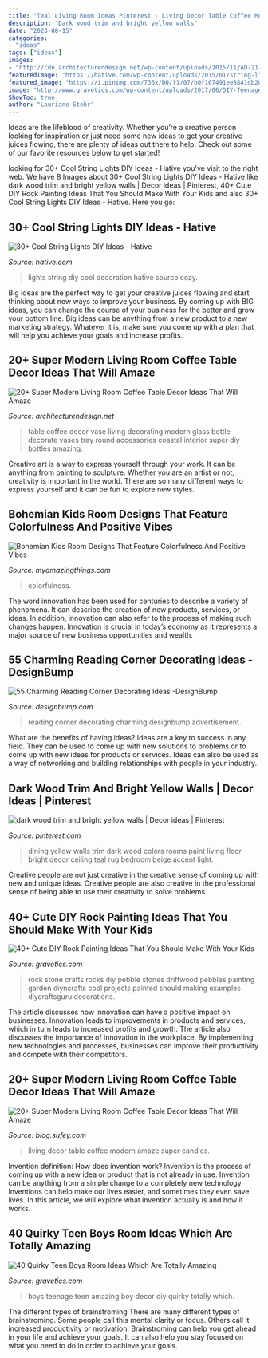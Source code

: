 ```yaml
---
title: "Teal Living Room Ideas Pinterest - Living Decor Table Coffee Modern Amaze Super Candles"
description: "Dark wood trim and bright yellow walls"
date: "2023-08-15"
categories:
- "ideas"
tags: ["ideas"]
images:
- "http://cdn.architecturendesign.net/wp-content/uploads/2015/11/AD-21-bottle-vase-coffee-table-decor.jpg"
featuredImage: "https://hative.com/wp-content/uploads/2015/01/string-lights-diy-ideas/27-string-lights-diy-ideas.jpg"
featured_image: "https://i.pinimg.com/736x/b0/f1/07/b0f107491ee8841db203c88ddc9606b4--yellow-wall-decor-yellow-walls.jpg"
image: "http://www.gravetics.com/wp-content/uploads/2017/06/DIY-Teenage-Boy-Room-Decor.jpg"
ShowToc: true
author: "Lauriane Stehr"
---
```



Ideas are the lifeblood of creativity. Whether you’re a creative person looking for inspiration or just need some new ideas to get your creative juices flowing, there are plenty of ideas out there to help. Check out some of our favorite resources below to get started!

	

		
looking for 30+ Cool String Lights DIY Ideas - Hative you've visit to the right web. We have 8 Images about 30+ Cool String Lights DIY Ideas - Hative like dark wood trim and bright yellow walls | Decor ideas | Pinterest, 40+ Cute DIY Rock Painting Ideas That You Should Make With Your Kids and also 30+ Cool String Lights DIY Ideas - Hative. Here you go:
		
    
## 30+ Cool String Lights DIY Ideas - Hative

<img loading=lazy src="https://hative.com/wp-content/uploads/2015/01/string-lights-diy-ideas/27-string-lights-diy-ideas.jpg" onerror="this.onerror=null;this.src='https://tse1.mm.bing.net/th?id=OIP.oaoiOre59uFKUhHaYEqeIgHaJ5&amp;pid=15.1';" alt="30+ Cool String Lights DIY Ideas - Hative">

_Source: hative.com_

>lights string diy cool decoration hative source cozy. 

	

Big ideas are the perfect way to get your creative juices flowing and start thinking about new ways to improve your business. By coming up with BIG ideas, you can change the course of your business for the better and grow your bottom line. Big ideas can be anything from a new product to a new marketing strategy. Whatever it is, make sure you come up with a plan that will help you achieve your goals and increase profits.

    
## 20+ Super Modern Living Room Coffee Table Decor Ideas That Will Amaze

<img loading=lazy src="http://cdn.architecturendesign.net/wp-content/uploads/2015/11/AD-21-bottle-vase-coffee-table-decor.jpg" onerror="this.onerror=null;this.src='https://tse2.mm.bing.net/th?id=OIP.kWCZLd9woBskpfGy9AqRaAHaKc&amp;pid=15.1';" alt="20+ Super Modern Living Room Coffee Table Decor Ideas That Will Amaze">

_Source: architecturendesign.net_

>table coffee decor vase living decorating modern glass bottle decorate vases tray round accessories coastal interior super diy bottles amazing. 

	

Creative art is a way to express yourself through your work. It can be anything from painting to sculpture. Whether you are an artist or not, creativity is important in the world. There are so many different ways to express yourself and it can be fun to explore new styles.

    
## Bohemian Kids Room Designs That Feature Colorfulness And Positive Vibes

<img loading=lazy src="https://myamazingthings.com/wp-content/uploads/2017/11/bohemian-kids-room-11-.jpg" onerror="this.onerror=null;this.src='https://tse1.mm.bing.net/th?id=OIP.Xw5Tit_hm-tsG90D81qTUgHaK2&amp;pid=15.1';" alt="Bohemian Kids Room Designs That Feature Colorfulness And Positive Vibes">

_Source: myamazingthings.com_

>colorfulness. 

	

The word innovation has been used for centuries to describe a variety of phenomena. It can describe the creation of new products, services, or ideas. In addition, innovation can also refer to the process of making such changes happen. Innovation is crucial in today’s economy as it represents a major source of new business opportunities and wealth.

    
## 55 Charming Reading Corner Decorating Ideas -DesignBump

<img loading=lazy src="https://designbump.com/wp-content/uploads/2015/11/reading-corner-nook02.jpg" onerror="this.onerror=null;this.src='https://tse2.mm.bing.net/th?id=OIP.WDjdFhBiwclRx2Dew5HuywHaLS&amp;pid=15.1';" alt="55 Charming Reading Corner Decorating Ideas -DesignBump">

_Source: designbump.com_

>reading corner decorating charming designbump advertisement. 

	

What are the benefits of having ideas?
Ideas are a key to success in any field. They can be used to come up with new solutions to problems or to come up with new ideas for products or services. Ideas can also be used as a way of networking and building relationships with people in your industry.

    
## Dark Wood Trim And Bright Yellow Walls | Decor Ideas | Pinterest

<img loading=lazy src="https://i.pinimg.com/736x/b0/f1/07/b0f107491ee8841db203c88ddc9606b4--yellow-wall-decor-yellow-walls.jpg" onerror="this.onerror=null;this.src='https://tse3.mm.bing.net/th?id=OIP.lE3xi3UpXCUWUrmOtk0O1QHaKU&amp;pid=15.1';" alt="dark wood trim and bright yellow walls | Decor ideas | Pinterest">

_Source: pinterest.com_

>dining yellow walls trim dark wood colors rooms paint living floor bright decor ceiling teal rug bedroom beige accent light. 

	

Creative people are not just creative in the creative sense of coming up with new and unique ideas. Creative people are also creative in the professional sense of being able to use their creativity to solve problems.

    
## 40+ Cute DIY Rock Painting Ideas That You Should Make With Your Kids

<img loading=lazy src="http://www.gravetics.com/wp-content/uploads/2017/08/Driftwood-Stone-Art.jpg" onerror="this.onerror=null;this.src='https://tse3.mm.bing.net/th?id=OIP.c4MfVSSFfU_rueacjvwKjAHaKu&amp;pid=15.1';" alt="40+ Cute DIY Rock Painting Ideas That You Should Make With Your Kids">

_Source: gravetics.com_

>rock stone crafts rocks diy pebble stones driftwood pebbles painting garden diyncrafts cool projects painted should making examples diycraftsguru decorations. 

	

The article discusses how innovation can have a positive impact on businesses. Innovation leads to improvements in products and services, which in turn leads to increased profits and growth. The article also discusses the importance of innovation in the workplace. By implementing new technologies and processes, businesses can improve their productivity and compete with their competitors.

    
## 20+ Super Modern Living Room Coffee Table Decor Ideas That Will Amaze

<img loading=lazy src="http://cdn.architecturendesign.net/wp-content/uploads/2015/11/AD-02-elegant-living-room-home-decor.jpg" onerror="this.onerror=null;this.src='https://tse1.mm.bing.net/th?id=OIP.kD53pdQntZJdHtcSxpALUgHaLH&amp;pid=15.1';" alt="20+ Super Modern Living Room Coffee Table Decor Ideas That Will Amaze">

_Source: blog.sufey.com_

>living decor table coffee modern amaze super candles. 

	

Invention definition: How does invention work?
Invention is the process of coming up with a new idea or product that is not already in use. Invention can be anything from a simple change to a completely new technology. Inventions can help make our lives easier, and sometimes they even save lives. In this article, we will explore what invention actually is and how it works.

    
## 40 Quirky Teen Boys Room Ideas Which Are Totally Amazing

<img loading=lazy src="http://www.gravetics.com/wp-content/uploads/2017/06/DIY-Teenage-Boy-Room-Decor.jpg" onerror="this.onerror=null;this.src='https://tse1.mm.bing.net/th?id=OIP.FNc_L6PGQuZVq1Vj7myhoAHaKW&amp;pid=15.1';" alt="40 Quirky Teen Boys Room Ideas Which Are Totally Amazing">

_Source: gravetics.com_

>boys teenage teen amazing boy decor diy quirky totally which. 

	

The different types of brainstroming
There are many different types of brainstroming. Some people call this mental clarity or focus. Others call it increased productivity or motivation. Brainstroming can help you get ahead in your life and achieve your goals. It can also help you stay focused on what you need to do in order to achieve your goals.

